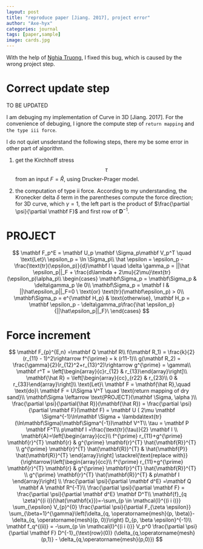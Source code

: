 ```yaml
---
layout: post
title: "reproduce paper [Jiang. 2017], project error"
author: "Axe-hyx"
categories: journal
tags: [paper,sample]
image: cards.jpg
---
```


With the help of [Nghia Truong](https://ttnghia.github.io), I fixed this bug, which is caused by the wrong project step.

# Correct update step

TO BE UPDATED

I am debuging my implementation of Curve in 3D [Jiang. 2017]. For the convenience of debuging, I ignore the compute step of `return mapping` and `the type iii force`.

I do not quiet unsderstand the following steps, there my be some error in other part of algorithm. 

1. get the Kirchhoff stress $$\tau$$ from an input $F = \hat R$, using Drucker-Prager model.

2. the computation of type ii force. According to my understanding, the Kronecker delta $\delta$ term in the parentheses compute the force direction; for 3D curve, which $\gamma = 1$, the left part is the product of $\frac{\partial \psi}{\partial \mathbf F}$ and first row of $\mathbf D^{-1}$.

# PROJECT

$$
\mathbf F_p^E = \mathbf U_p \mathbf \Sigma_p\mathbf V_p^T \quad \text{Let}\ \epsilon_p = \ln \Sigma_p\\
\hat \epsilon = \epsilon_p - \frac{\text{tr}(\epsilon_p)}{d}\mathbf I \quad \delta \gamma_p = ||\hat \epsilon_p||_F + \frac{d\lambda + 2\mu}{2\mu}\text{tr}(\epsilon_p)\alpha_p\\
\begin{cases}
\mathbf\Sigma_p = \mathbf\Sigma_p & \delta\gamma_p \le 0\\
\mathbf\Sigma_p = \mathbf I & ||\hat\epsilon_p||_F=0 \ \text{or} \text{tr}(\mathbf\epsilon_p) > 0\\
\mathbf\Sigma_p = e^{\mathbf H_p} & \text{otherwise}, \mathbf H_p = \mathbf \epsilon_p - \delta\gamma_p\frac{\hat \epsilon_p}{||\hat\epsilon_p||_F}\
\end{cases}
$$

# Force increment

$$
\mathbf F_{p}^{E,n} =\mathbf Q \mathbf R\\
f(\mathbf R_1) = \frac{k}{2}(r_{11} - 1)^2\rightarrow f^{\prime} = k (r11-1)\\
g(\mathbf R_2) = \frac{\gamma}{2}(r_{12}^2+r_{13}^2)\rightarrow g^{\prime} = \gamma\\
\mathbf r^T = \left[\begin{array}{c}r_{12} & r_{13}\end{array}\right]\\
\mathbf{\hat R} = \left[\begin{array}{cc}_{r22} & r_{23}\\
0 & r_{33}\end{array}\right]\\
\text{Let}\ \mathbf F = \mathbf{\hat R},\quad \text{do}\ \mathbf F = U\Sigma V^T \quad \text{return mapping of dry sand}\\ 
\mathbf\Sigma \leftarrow \text{PROJECT}(\mathbf \Sigma, \alpha	)\\
\frac{\partial \psi}{\partial{\hat R}}(\mathbf{\hat R}) = \frac{\partial \psi}{\partial \mathbf F}(\mathbf F) = \mathbf U ( 2\mu \mathbf \Sigma^{-1}\ln\mathbf \Sigma + \lambda\text{tr}(\ln\mathbf\Sigma)\mathbf\Sigma^{-1})\mathbf V^T\\
\tau = \mathbf P \mathbf F^T\\
p\mathbf I =\frac{\text{tr}(\tau)}{2} \mathbf I  \\
\mathbf{A}=\left[\begin{array}{cc}\\
f^{\prime} r_{11}+g^{\prime} \mathbf{r}^{T} \mathbf{r} & g^{\prime} \mathbf{r}^{T} \hat{\mathbf{R}}^{T} \\
g^{\prime} \mathbf{r}^{T} \hat{\mathbf{R}}^{T} & \hat{\mathbf{P}} \hat{\mathbf{R}}^{T}
\end{array}\right] \stackrel{\text{replace with}}{\rightarrow}\left[\begin{array}{cc}\\
f^{\prime} r_{11}+g^{\prime} \mathbf{r}^{T} \mathbf{r} & g^{\prime} \mathbf{r}^{T} \hat{\mathbf{R}}^{T} \\
g^{\prime} \mathbf{r}^{T} \hat{\mathbf{R}}^{T} & p\mathbf I
\end{array}\right] \\
\frac{\partial \psi}{\partial \mathbf d^E} =\mathbf Q \mathbf A \mathbf R^{-T}\\
\frac{\partial \psi}{\partial \mathbf F} = \frac{\partial \psi}{\partial \mathbf d^E}  \mathbf D^T\\
\mathbf{f}_{q \zeta}^{(i i)}(\hat{\mathbf{x}})=-\sum_{p \in \mathcal{I}^{(i i i)}} \sum_{\epsilon} V_{p}^{0} \frac{\partial \psi}{\partial F_{\zeta \epsilon}} \sum_{\beta=1}^{\gamma}\left(\delta_{q, \operatorname{mesh}(p, \beta)}-\delta_{q, \operatorname{mesh}(p, 0)}\right) D_{p, \beta \epsilon}^{-1}\\
\mathbf f_q^{(ii)} = -\sum_{p \in \mathcal{I}^{(i i i)}} V_p^0 \frac{\partial \psi}{\partial \mathbf F} D^{-1}_{\text{row}(0)} (\delta_{q,\operatorname{mesh}(p,1)} - \delta_{q,\operatorname{mesh}(p,0)})
$$
